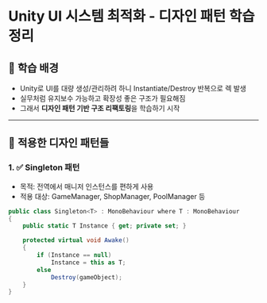 # Unity UI 시스템 최적화 - 디자인 패턴 학습 정리

## 📌 학습 배경

- Unity로 UI를 대량 생성/관리하려 하니 Instantiate/Destroy 반복으로 렉 발생
- 실무처럼 유지보수 가능하고 확장성 좋은 구조가 필요해짐
- 그래서 **디자인 패턴 기반 구조 리팩토링**을 학습하기 시작

---

## 🧱 적용한 디자인 패턴들

### 1. ✅ Singleton 패턴

- 목적: 전역에서 매니저 인스턴스를 편하게 사용
- 적용 대상: GameManager, ShopManager, PoolManager 등

```csharp
public class Singleton<T> : MonoBehaviour where T : MonoBehaviour
{
    public static T Instance { get; private set; }

    protected virtual void Awake()
    {
        if (Instance == null)
            Instance = this as T;
        else
            Destroy(gameObject);
    }
}


